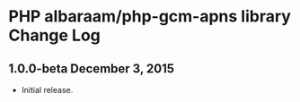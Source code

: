 PHP albaraam/php-gcm-apns library Change Log
===============================================

1.0.0-beta December 3, 2015
-------------------------

- Initial release.
